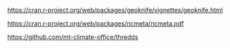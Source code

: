 

https://cran.r-project.org/web/packages/geoknife/vignettes/geoknife.html

https://cran.r-project.org/web/packages/ncmeta/ncmeta.pdf

https://github.com/mt-climate-office/thredds

